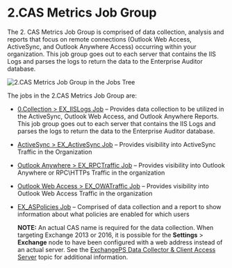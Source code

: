 # 2.CAS Metrics Job Group

The 2. CAS Metrics Job Group is comprised of data collection, analysis and reports that focus on
remote connections (Outlook Web Access, ActiveSync, and Outlook Anywhere Access) occurring within
your organization. This job group goes out to each server that contains the IIS Logs and parses the
logs to return the data to the Enterprise Auditor database.

![2.CAS Metrics Job Group in the Jobs Tree](/img/versioned_docs/enterpriseauditor_11.6/enterpriseauditor/admin/hostmanagement/jobstree.webp)

The jobs in the 2.CAS Metrics Job Group are:

- [0.Collection > EX_IISLogs Job](/docs/accessanalyzer/11.6/enterpriseauditor/solutions/exchange/casmetrics/ex_iislogs.md)
  – Provides data collection to be utilized in the ActiveSync, Outlook Web Access, and Outlook
  Anywhere Reports. This job group goes out to each server that contains the IIS Logs and parses the
  logs to return the data to the Enterprise Auditor database.
- [ActiveSync > EX_ActiveSync Job](/docs/accessanalyzer/11.6/enterpriseauditor/solutions/exchange/casmetrics/ex_activesync.md)
  – Provides visibility into ActiveSync Traffic in the Organization
- [Outlook Anywhere > EX_RPCTraffic Job](/docs/accessanalyzer/11.6/enterpriseauditor/solutions/exchange/casmetrics/ex_rpctraffic.md)
  – Provides visibility into Outlook Anywhere or RPC\HTTPs Traffic in the organization
- [Outlook Web Access > EX_OWATraffic Job](/docs/accessanalyzer/11.6/enterpriseauditor/solutions/exchange/casmetrics/ex_owatraffic.md)
  – Provides visibility into Outlook Web Access Traffic in the organization
- [EX_ASPolicies Job](/docs/accessanalyzer/11.6/enterpriseauditor/solutions/exchange/casmetrics/ex_aspolicies.md)
  – Comprised of data collection and a report to show information about what policies are enabled
  for which users

    **NOTE:** An actual CAS name is required for the data collection. When targeting Exchange 2013
    or 2016, it is possible for the **Settings** > **Exchange** node to have been configured with a
    web address instead of an actual server. See the
    [ExchangePS Data Collector & Client Access Server](/docs/accessanalyzer/11.6/enterpriseauditor/solutions/exchange/recommended.md)
    topic for additional information.
